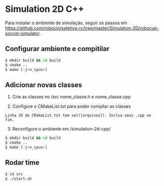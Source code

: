 # Simulation 2D C++

Para instalar o ambiente de simulação, seguir os passos em https://github.com/robocin/seletiva-rc/tree/master/Simulation-2D/robocup-soccer-simulator .

## Configurar ambiente e compitilar

```sh
$ mkdir build && cd build
$ cmake ..
$ make [-j<n_cpus>]
```

## Adicionar novas classes

1. Crie as classes no /src nome_classe.h e nome_classe.cpp 

2. Configure o CMakeList.txt para poder compilar as classes
```
Linha 29 do CMakeList.txt tem set([arquivos]). Inclua seus .cpp no fim.
```

3. Reconfigure o ambiente em /simulation-2d-cpp/

```sh
$ mkdir build && cd build
$ cmake ..
$ make [-j<n_cpus>]
```

## Rodar time

```sh
$ cd src
$ ./start.sh
```
